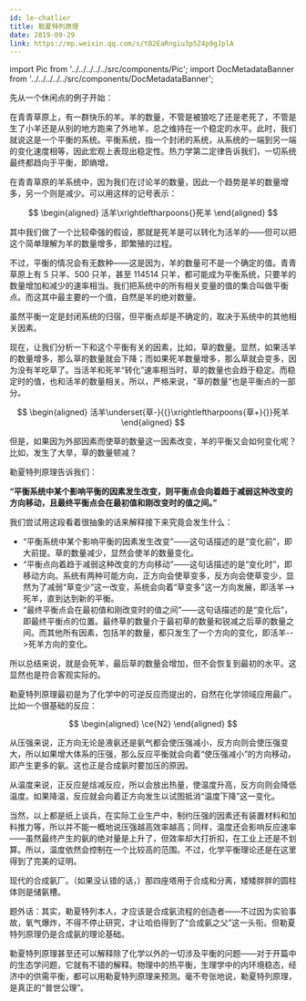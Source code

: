 ```yaml
---
id: le-chatlier
title: 勒夏特列原理
date: 2019-09-29
link: https://mp.weixin.qq.com/s/tB2EaRngiu3p5Z4p9gJplA
---
```


import Pic from '../../../../../src/components/Pic';
import DocMetadataBanner from '../../../../../src/components/DocMetadataBanner';

<DocMetadataBanner frontMatter={frontMatter} />

先从一个休闲点的例子开始：

在青青草原上，有一群快乐的羊。羊的数量，不管是被狼吃了还是老死了，不管是生了小羊还是从别的地方跑来了外地羊，总之维持在一个稳定的水平。此时，我们就说这是一个平衡的系统。平衡系统，指一个封闭的系统，从系统的一端到另一端的变化速度相等，因此宏观上表现出稳定性。热力学第二定律告诉我们，一切系统最终都趋向于平衡，即熵增。

在青青草原的羊系统中，因为我们在讨论羊的数量，因此一个趋势是羊的数量增多，另一个则是减少。可以用这样的记号表示：

$$
\begin{aligned}
活羊\xrightleftharpoons{}死羊
\end{aligned}
$$

其中我们做了一个比较牵强的假设，那就是死羊是可以转化为活羊的——但可以把这个简单理解为羊的数量增多，即繁殖的过程。

不过，平衡的情况会有无数种——这是因为，羊的数量可不是一个确定的值。青青草原上有 5 只羊、500 只羊，甚至 114514 只羊，都可能成为平衡系统，只要羊的数量增加和减少的速率相当。我们把系统中的所有相关变量的值的集合叫做平衡点。而这其中最主要的一个值，自然是羊的绝对数量。

虽然平衡一定是封闭系统的归宿，但平衡点却是不确定的，取决于系统中的其他相关因素。

现在，让我们分析一下和这个平衡有关的因素，比如，草的数量。显然，如果活羊的数量增多，那么草的数量就会下降；而如果死羊数量增多，那么草就会变多，因为没有羊吃草了。当活羊和死羊“转化”速率相当时，草的数量也会趋于稳定。而稳定时的值，也和活羊的数量相关。所以，严格来说，“草的数量”也是平衡点的一部分。

$$
\begin{aligned}
活羊\underset{草-}{{}\xrightleftharpoons{草+}{}}死羊
\end{aligned}
$$

但是，如果因为外部因素而使草的数量这一因素改变，羊的平衡又会如何变化呢？比如，发生了大旱，草的数量顿减？

勒夏特列原理告诉我们：

<p style={{color:'red'}}><b>“平衡系统中某个影响平衡的因素发生改变，则平衡点会向着趋于减弱这种改变的方向移动，且最终平衡点会在最初值和刚改变时的值之间。”</b></p>

我们尝试用这段看着很抽象的话来解释接下来究竟会发生什么：

- “平衡系统中某个影响平衡的因素发生改变”——这句话描述的是“变化前”，即大前提。草的数量减少，显然会使羊的数量变化。
- “平衡点向着趋于减弱这种改变的方向移动”——这句话描述的是“变化时”，即移动方向。系统有两种可能方向，正方向会使草变多，反方向会使草变少，显然为了减弱“草变少”这一改变，系统会向着“草变多”这一方向发展，即活羊-->死羊，直到达到新的平衡。
- “最终平衡点会在最初值和刚改变时的值之间”——这句话描述的是“变化后”，即最终平衡点的位置。最终草的数量介于最初草的数量和锐减之后草的数量之间。而其他所有因素，包括羊的数量，都只发生了一个方向的变化，即活羊-->死羊方向的变化。

所以总结来说，就是会死羊，最后草的数量会增加，但不会恢复到最初的水平。这显然也是符合客观实际的。

勒夏特列原理最初是为了化学中的可逆反应而提出的，自然在化学领域应用最广。比如一个很基础的反应：

$$
\begin{aligned}
\ce{N2}
\end{aligned}
$$

从压强来说，正方向无论是液氨还是氨气都会使压强减小，反方向则会使压强变大，所以如果增大体系的压强，那么反应平衡就会向着“使压强减小”的方向移动，即产生更多的氨。这也正是合成氨时要加压的原因。

从温度来说，正反应是焓减反应，所以会放出热量，使温度升高，反方向则会降低温度。如果降温，反应就会向着正方向发生以试图抵消“温度下降”这一变化。

当然，以上都是纸上谈兵，在实际工业生产中，制约压强的因素还有装置材料和加料推力等，所以并不能一概地说压强越高效率越高；同样，温度还会影响反应速率——虽然最终产生的氨的绝对量是上升了，但效率却大打折扣，在工业上还是不划算。所以，温度依然会控制在一个比较高的范围。不过，化学平衡理论还是在这里得到了完美的证明。

<Pic src="/zh-Hans/img/./docs/Science/le-chatlier/JGibibkelET6ibR0govvZaugqanKfhKibPUsmPM3xdVeiaVKyPX1t8RETYQ7JBtERO5nczOsEoQ7VTwFicYYxhayicdCg.jpeg">现代的合成氨厂。（如果没认错的话，）那四座塔用于合成和分离，矮矮胖胖的圆柱体则是储氨槽。</Pic>

题外话：其实，勒夏特列本人，才应该是合成氨流程的创造者——不过因为实验事故，氧气爆炸，不得不停止研究，才让哈伯得到了“合成氨之父”这一头衔。但勒夏特列原理仍是合成氨的理论基础。

勒夏特列原理甚至还可以解释除了化学以外的一切涉及平衡的问题——对于开篇中的生态学问题，它就有不错的解释。物理中的热平衡，生理学中的内环境稳态，经济中的供需平衡，都可以用勒夏特列原理来预测。毫不夸张地说，勒夏特列原理，是真正的“普世公理”。
